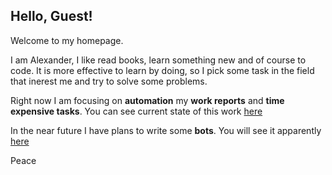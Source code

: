 ## Hello, Guest!

Welcome to my homepage.

I am Alexander, I like read books, learn something new and of course to code.
It is more effective to learn by doing, so I pick some task in
the field that inerest me and try to solve some problems.

Right now I am focusing on __automation__ my __work reports__ and __time expensive tasks__.
You can see current state of this work [here](https://github.com/PiAlexander/Automation-of-work-reports)

In the near future I have plans to write some __bots__.
You will see it apparently [here](https://github.com/PiAlexander/bots)

Peace
